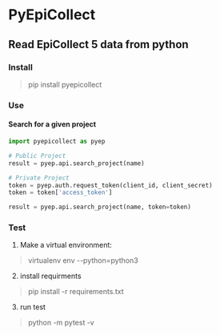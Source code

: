 # PyEpiCollect

## Read EpiCollect 5 data from python

### Install

> pip install pyepicollect

### Use
#### Search for a given project

``` python
import pyepicollect as pyep

# Public Project
result = pyep.api.search_project(name)

# Private Project
token = pyep.auth.request_token(client_id, client_secret)
token = token['access_token']

result = pyep.api.search_project(name, token=token)
```

### Test

1. Make a virtual environment:
> virtualenv env --python=python3

2. install requirments
> pip install -r requirements.txt

3. run test
> python -m pytest -v
